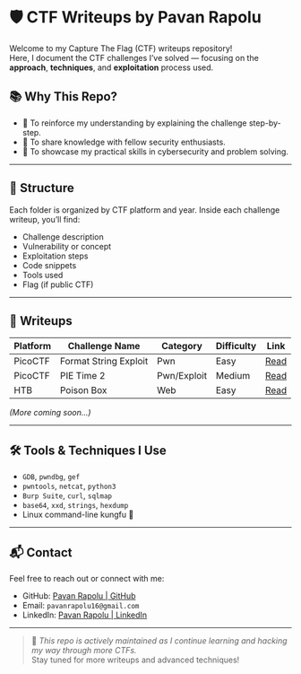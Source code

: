 # 🛡️ CTF Writeups by Pavan Rapolu

Welcome to my Capture The Flag (CTF) writeups repository!  
Here, I document the CTF challenges I’ve solved — focusing on the **approach**, **techniques**, and **exploitation** process used.

## 📚 Why This Repo?

- 🧠 To reinforce my understanding by explaining the challenge step-by-step.
- 🧪 To share knowledge with fellow security enthusiasts.
- 💼 To showcase my practical skills in cybersecurity and problem solving.

---

## 📂 Structure

Each folder is organized by CTF platform and year. Inside each challenge writeup, you’ll find:

- Challenge description
- Vulnerability or concept
- Exploitation steps
- Code snippets
- Tools used
- Flag (if public CTF)

---

## 🧩 Writeups

| Platform | Challenge Name        | Category     | Difficulty | Link |
|----------|-----------------------|--------------|------------|------|
| PicoCTF  | Format String Exploit | Pwn          | Easy       | [Read](./picoCTF/2025/format-string-exploit.md) |
| PicoCTF  | PIE Time 2            | Pwn/Exploit  | Medium     | [Read](./picoCTF/2025/pie-time-2.md)           |
| HTB      | Poison Box            | Web          | Easy       | [Read](./HTB/poison_box.md)                    |

*(More coming soon...)*

---

## 🛠️ Tools & Techniques I Use

- `GDB`, `pwndbg`, `gef`
- `pwntools`, `netcat`, `python3`
- `Burp Suite`, `curl`, `sqlmap`
- `base64`, `xxd`, `strings`, `hexdump`
- Linux command-line kungfu 🐧

---

## 📬 Contact

Feel free to reach out or connect with me:

- GitHub: [Pavan Rapolu | GitHub](https://github.com/pavanrapolu16)
- Email: `pavanrapolu16@gmail.com`
- LinkedIn: [Pavan Rapolu | LinkedIn](https://www.linkedin.com/in/pavanrapolu16/)

---

> 🚧 *This repo is actively maintained as I continue learning and hacking my way through more CTFs.*  
> Stay tuned for more writeups and advanced techniques!

